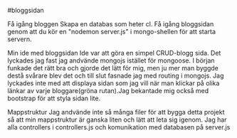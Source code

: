 #bloggsidan

Få igång bloggen
  Skapa en databas som heter cl.
  Få igång bloggsidan genom att du kör en "nodemon server.js" i mongo-shellen för att starta servern.
  
Min ide med bloggsidan
  Ide var att göra en simpel CRUD-blogg sida. Det lyckades jag fast jag andvände mongojs istället för mongoose. I början funkade det rätt bra och gjorde det lätt för mig, men ju mer man byggde destå svårare blev det och till slut fasnade jag med routing i mongojs. Jag lyckades inte med att displaya sidan som jag vill när man klickar på olika länkar av varje bloggare(gröna rutan).Jag bekantade mig också med bootstrap för att styla sidan lite.
  
Mappstruktur
  Jag andvände inte så många filer för att bygga detta projekt så att min mappstruktur är ganska liten och lätt att leta sig igenom. Jag har alla controllers i controllers.js och komunikation med databasen på server.js
  
